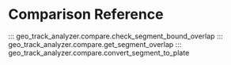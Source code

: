 # Comparison Reference

::: geo_track_analyzer.compare.check_segment_bound_overlap
::: geo_track_analyzer.compare.get_segment_overlap
::: geo_track_analyzer.compare.convert_segment_to_plate